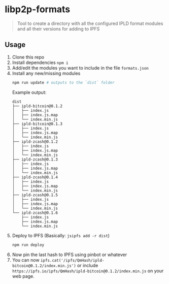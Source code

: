 # libp2p-formats

> Tool to create a directory with all the configured IPLD format modules and all their versions for adding to IPFS

## Usage

1. Clone this repo
1. Install dependencies `npm i`
1. Add/edit the modules you want to include in the file `formats.json`
1. Install any new/missing modules
    ```sh
    npm run update # outputs to the `dist` folder
    ```
    Example output:
    ```
    dist
    ├── ipld-bitcoin@0.1.2
    │   ├── index.js
    │   ├── index.js.map
    │   └── index.min.js
    ├── ipld-bitcoin@0.1.3
    │   ├── index.js
    │   ├── index.js.map
    │   └── index.min.js
    ├── ipld-zcash@0.1.2
    │   ├── index.js
    │   ├── index.js.map
    │   └── index.min.js
    ├── ipld-zcash@0.1.3
    │   ├── index.js
    │   ├── index.js.map
    │   └── index.min.js
    ├── ipld-zcash@0.1.4
    │   ├── index.js
    │   ├── index.js.map
    │   └── index.min.js
    ├── ipld-zcash@0.1.5
    │   ├── index.js
    │   ├── index.js.map
    │   └── index.min.js
    └── ipld-zcash@0.1.6
        ├── index.js
        ├── index.js.map
        └── index.min.js
    ```
1. Deploy to IPFS (Basically: `jsipfs add -r dist`)
    ```sh
    npm run deploy
    ```
1. Now pin the last hash to IPFS using pinbot or whatever
1. You can now `ipfs.cat('/ipfs/QmHash/ipld-bitcoin@0.1.2/index.min.js')` or include `https://ipfs.io/ipfs/QmHash/ipld-bitcoin@0.1.2/index.min.js` on your web page.
